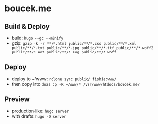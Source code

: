 # boucek.me
## Build & Deploy
- build: `hugo --gc --minify`
- gzip: `gzip -k -r **/*.html public/**/*.css public/**/*.xml public/**/*.txt public/**/*.jpg public/**/*.ttf public/**/*.woff2 public/**/*.eot public/**/*.svg public/**/*.woff`

## Deploy
- deploy to ~/www: `rclone sync public/ fishie:www/`
- then copy into `doas cp -R ~/www/* /var/www/htdocs/boucek.me/`

## Preview
- production-like: `hugo server`
- with drafts: `hugo -D server`
